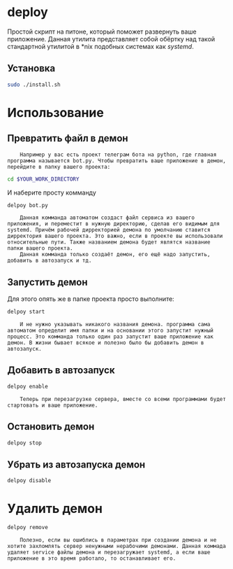# deploy
Простой скрипт на питоне, который поможет развернуть ваше приложение. Данная утилита представляет собой обёртку над такой стандартной утилитой в *nix подобных системах как _systemd_.

## Установка 
```bash
sudo ./install.sh
```

# Использование


## Превратить файл в демон
        Например у вас есть проект телеграм бота на python, где главная программа называется bot.py. Чтобы превратить ваше приложение в демон, перейдите в папку вашего проекта:
```bash
cd $YOUR_WORK_DIRECTORY
```
И наберите просту комманду
```bash
delpoy bot.py
```
        Данная комманда автоматом создаст файл сервиса из вашего приложения, и переместит в нужную директорию, сделав его видимым для systemd. Причём рабочей дирректорией демона по умолчанию ставится дирректория вашего проекта. Это важно, если в проекте вы использовали относительные пути. Также названием демона будет являтся название папки вашего проекта.
        Данная комманда только создаёт демон, его ещё надо запустить, добавить в автозапуск и тд.

## Запустить демон
Для этого опять же в папке проекта просто выполните:
```bash
delpoy start
```
        И не нужно указывать никакого названия демона. программа сама автоматом определит имя папки и на основании этого запустит нужный процесс. Это комманда только один раз запустит ваше приложение как демон. В жизни бывает всякое и полезно было бы добавить демон в автозапуск.

## Добавить в автозапуск
```bash
delpoy enable
```
        Теперь при перезагрузке сервера, вместе со всеми программами будет стартовать и ваше приложение.

## Остановить демон
```bash
delpoy stop
```

## Убрать из автозапуска демон
```bash
delpoy disable
```

# Удалить демон
```bash
delpoy remove
```
        Полезно, если вы ошиблись в параметрах при создании демона и не хотите захломлять сервер ненужными нерабочими демонами. Данная коммада удаляет service файлы демона и перезагружает systemd, а если ваше приложение в это время работало, то останавливает его.